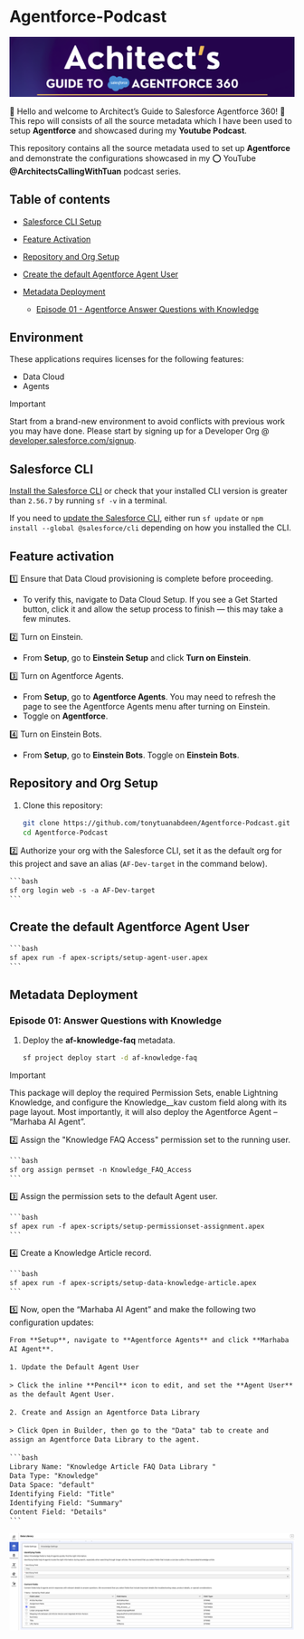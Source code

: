 # Agentforce-Podcast

![App logo](docs/gfx/app-logo.png)

👋 Hello and welcome to Architect’s Guide to Salesforce Agentforce 360! 🌟
This repo will consists of all the source metadata which I have been used to setup **Agentforce** and showcased during my **Youtube Podcast**.

This repository contains all the source metadata used to set up **Agentforce** and demonstrate the configurations showcased in my ⭕ YouTube **@ArchitectsCallingWithTuan** podcast series.

## Table of contents

- [Salesforce CLI Setup](#Salesforce-CLI)

- [Feature Activation](#Feature-activation)

- [Repository and Org Setup](#Repository-and-Org-Setup)

- [Create the default Agentforce Agent User](#Create-the-default-Agentforce-Agent-User)

- [Metadata Deployment](#Metadata-Deployment)

    - [Episode 01 - Agentforce Answer Questions with Knowledge](#Episode-01:-Answer-Questions-with-Knowledge)

## Environment

These applications requires licenses for the following features:

- Data Cloud
- Agents

> [!IMPORTANT]
> Start from a brand-new environment to avoid conflicts with previous work you may have done.
> Please start by signing up for a Developer Org @ [developer.salesforce.com/signup](developer.salesforce.com/signup).

## Salesforce CLI

[Install the Salesforce CLI](https://developer.salesforce.com/tools/salesforcecli) or check that your installed CLI version is greater than `2.56.7` by running `sf -v` in a terminal.

If you need to [update the Salesforce CLI](https://developer.salesforce.com/docs/atlas.en-us.sfdx_setup.meta/sfdx_setup/sfdx_setup_update_cli.htm), either run `sf update` or `npm install --global @salesforce/cli` depending on how you installed the CLI.

## Feature activation

1️⃣ Ensure that Data Cloud provisioning is complete before proceeding.

- To verify this, navigate to Data Cloud Setup. If you see a Get Started button, click it and allow the setup process to finish — this may take a few minutes.

2️⃣ Turn on Einstein.

- From **Setup**, go to **Einstein Setup** and click **Turn on Einstein**.

3️⃣ Turn on Agentforce Agents.

- From **Setup**, go to **Agentforce Agents**. You may need to refresh the page to see the Agentforce Agents menu after turning on Einstein.
- Toggle on **Agentforce**.

4️⃣ Turn on Einstein Bots.

- From **Setup**, go to **Einstein Bots**. Toggle on **Einstein Bots**.

## Repository and Org Setup

1. Clone this repository:

    ```bash
    git clone https://github.com/tonytuanabdeen/Agentforce-Podcast.git
    cd Agentforce-Podcast
    ```

2️⃣ Authorize your org with the Salesforce CLI, set it as the default org for this project and save an alias (`AF-Dev-target` in the command below).

    ```bash
    sf org login web -s -a AF-Dev-target
    ```

## Create the default Agentforce Agent User

    ```bash
    sf apex run -f apex-scripts/setup-agent-user.apex
    ```

## Metadata Deployment

### Episode 01: Answer Questions with Knowledge

1. Deploy the **af-knowledge-faq** metadata.

    ```bash
    sf project deploy start -d af-knowledge-faq
    ```


> [!IMPORTANT]
> This package will deploy the required Permission Sets, enable Lightning Knowledge, and configure the Knowledge__kav custom field along with its page layout.
> Most importantly, it will also deploy the Agentforce Agent – “Marhaba AI Agent”.

2️⃣ Assign the "Knowledge FAQ Access" permission set to the running user.

    ```bash
    sf org assign permset -n Knowledge_FAQ_Access
    ```

3️⃣ Assign the permission sets to the default Agent user.

    ```bash
    sf apex run -f apex-scripts/setup-permissionset-assignment.apex
    ```

4️⃣ Create a Knowledge Article record.

    ```bash
    sf apex run -f apex-scripts/setup-data-knowledge-article.apex
    ```

5️⃣ Now, open the “Marhaba AI Agent” and make the following two configuration updates:

    From **Setup**, navigate to **Agentforce Agents** and click **Marhaba AI Agent**.

    1. Update the Default Agent User

    > Click the inline **Pencil** icon to edit, and set the **Agent User** as the default Agent User.

    2. Create and Assign an Agentforce Data Library

    > Click Open in Builder, then go to the "Data" tab to create and assign an Agentforce Data Library to the agent.

    ```bash
    Library Name: "Knowledge Article FAQ Data Library "
    Data Type: "Knowledge"
    Data Space: "default"
    Identifying Field: "Title"
    Identifying Field: "Summary"
    Content Field: "Details"
    ```

![Agentforce Data Library Setup](docs/gfx/data-library-setup.png)
